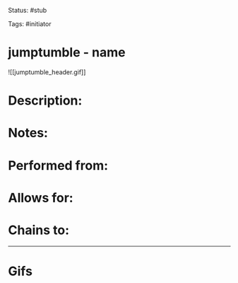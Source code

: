 Status: #stub 

Tags: #initiator

# jumptumble - name
![[jumptumble_header.gif]]
# Description:


# Notes:


# Performed from:


# Allows for:


# Chains to:


___
# Gifs
